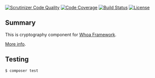 [![Scrutinizer Code Quality](https://scrutinizer-ci.com/g/whoa-php-dist/crypt/badges/quality-score.png?b=master)](https://scrutinizer-ci.com/g/whoa-php-dist/crypt/?branch=master)
[![Code Coverage](https://scrutinizer-ci.com/g/whoa-php-dist/crypt/badges/coverage.png?b=master)](https://scrutinizer-ci.com/g/whoa-php-dist/crypt/?branch=master)
[![Build Status](https://travis-ci.org/whoa-php-dist/crypt.svg?branch=master)](https://travis-ci.org/whoa-php-dist/crypt)
[![License](https://img.shields.io/github/license/whoa-php/framework.svg)](https://packagist.org/packages/whoa-php/framework)

## Summary

This is cryptography component for [Whoa Framework](https://github.com/whoa-php/framework).

[More info](https://github.com/whoa-php/framework).

## Testing

```bash
$ composer test
```
